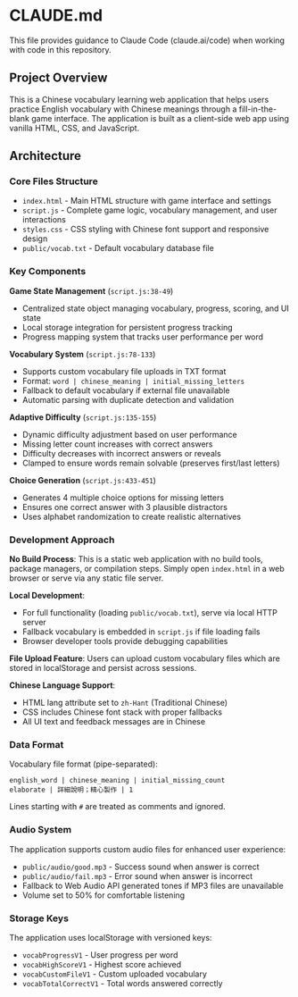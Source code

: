 # CLAUDE.md

This file provides guidance to Claude Code (claude.ai/code) when working with code in this repository.

## Project Overview

This is a Chinese vocabulary learning web application that helps users practice English vocabulary with Chinese meanings through a fill-in-the-blank game interface. The application is built as a client-side web app using vanilla HTML, CSS, and JavaScript.

## Architecture

### Core Files Structure
- `index.html` - Main HTML structure with game interface and settings
- `script.js` - Complete game logic, vocabulary management, and user interactions
- `styles.css` - CSS styling with Chinese font support and responsive design
- `public/vocab.txt` - Default vocabulary database file

### Key Components

**Game State Management** (`script.js:38-49`)
- Centralized state object managing vocabulary, progress, scoring, and UI state
- Local storage integration for persistent progress tracking
- Progress mapping system that tracks user performance per word

**Vocabulary System** (`script.js:78-133`)
- Supports custom vocabulary file uploads in TXT format
- Format: `word | chinese_meaning | initial_missing_letters`
- Fallback to default vocabulary if external file unavailable
- Automatic parsing with duplicate detection and validation

**Adaptive Difficulty** (`script.js:135-155`)
- Dynamic difficulty adjustment based on user performance
- Missing letter count increases with correct answers
- Difficulty decreases with incorrect answers or reveals
- Clamped to ensure words remain solvable (preserves first/last letters)

**Choice Generation** (`script.js:433-451`)
- Generates 4 multiple choice options for missing letters
- Ensures one correct answer with 3 plausible distractors
- Uses alphabet randomization to create realistic alternatives

### Development Approach

**No Build Process**: This is a static web application with no build tools, package managers, or compilation steps. Simply open `index.html` in a web browser or serve via any static file server.

**Local Development**: 
- For full functionality (loading `public/vocab.txt`), serve via local HTTP server
- Fallback vocabulary is embedded in `script.js` if file loading fails
- Browser developer tools provide debugging capabilities

**File Upload Feature**: Users can upload custom vocabulary files which are stored in localStorage and persist across sessions.

**Chinese Language Support**: 
- HTML lang attribute set to `zh-Hant` (Traditional Chinese)
- CSS includes Chinese font stack with proper fallbacks
- All UI text and feedback messages are in Chinese

### Data Format

Vocabulary file format (pipe-separated):
```
english_word | chinese_meaning | initial_missing_count
elaborate | 詳細說明；精心製作 | 1
```

Lines starting with `#` are treated as comments and ignored.

### Audio System

The application supports custom audio files for enhanced user experience:
- `public/audio/good.mp3` - Success sound when answer is correct
- `public/audio/fail.mp3` - Error sound when answer is incorrect
- Fallback to Web Audio API generated tones if MP3 files are unavailable
- Volume set to 50% for comfortable listening

### Storage Keys

The application uses localStorage with versioned keys:
- `vocabProgressV1` - User progress per word
- `vocabHighScoreV1` - Highest score achieved  
- `vocabCustomFileV1` - Custom uploaded vocabulary
- `vocabTotalCorrectV1` - Total words answered correctly